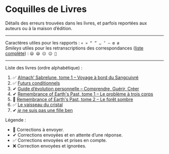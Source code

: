 # Coquilles de Livres

Détails des erreurs trouvées dans les livres, et parfois reportées aux auteurs ou à la maison d’édition.

---

Caractères utiles pour les rapports : `« » “ ” … ’ – œ æ`
<br>
*Smileys* utiles pour les retranscriptions des correspondances ([liste complète](http://www.unicode.org/emoji/charts/full-emoji-list.html)) : `😄 😅 😑 😉 🤗`

---

Liste des livres (ordre alphabétique) :

1. ✅ [Almach’ Sabrelune, tome 1 – Voyage à bord du Sangcuivré](almach_sabrelune-t1-voyage_a_bord_du_sangcuivre.md)
2. ✅ [Futurs conditionnels](futurs_conditionnels.md)
3. ✔ [Guide d’évolution personnelle – Comprendre, Guérir, Créer](guide_evolution_personnelle.md)
4. ✔ [Remembrance of Earth's Past, tome 1 – Le problème à trois corps](remembrance_of_earth_past-t1-probleme_a_trois_corps.md)
5. 📝 [Remembrance of Earth's Past, tome 2 – Le forêt sombre](remembrance_of_earth_past-t2-foret_sombre.md)
6. ✅ [Le vaisseau du cristal](vaisseau_du_cristal.md)
7. ✔ [*je* ne suis pas une fille ben](je_ne_suis_pas_une_fille_bien.md)


Légende :
- 📝 Corrections à envoyer.
- ✔ Corrections envoyées et en attente d’une réponse.
- ✅ Corrections envoyées et prises en compte.
- ❌ Correction envoyées et ignorées.